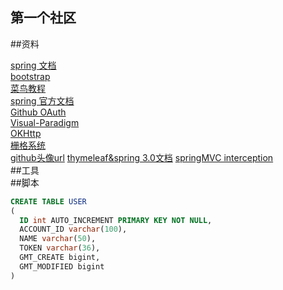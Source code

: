 ## 第一个社区   

##资料   

[spring 文档](https://spring.io/)  
[bootstrap](https://www.bootcss.com/)  
[菜鸟教程](https://www.runoob.com/java/java-tutorial.html)  
[spring 官方文档](http://mybatis.org/spring-boot-starter/mybatis-spring-boot-autoconfigure/#)  
[Github OAuth](https://developer.github.com/apps/building-oauth-apps/)  
[Visual-Paradigm](https://www.visual-paradigm.com/)  
[OKHttp](https://square.github.io/okhttp/)   
[栅格系统](https://v3.bootcss.com/css/#grid/)   
[github头像url](https://avatars2.githubusercontent.com/u/6667695?v=4)
[thymeleaf&spring 3.0文档](https://www.thymeleaf.org/doc/tutorials/3.0/thymeleafspring.html)
[springMVC interception](https://docs.spring.io/spring/docs/5.0.3.RELEASE/spring-framework-reference/web.html#mvc-handlermapping-interceptor)   
##工具   
##脚本
```sql
CREATE TABLE USER
(
  ID int AUTO_INCREMENT PRIMARY KEY NOT NULL,
  ACCOUNT_ID varchar(100),
  NAME varchar(50),
  TOKEN varchar(36),
  GMT_CREATE bigint,
  GMT_MODIFIED bigint
)


```
